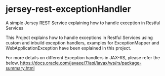 # jersey-rest-exceptionHandler
A simple Jersey REST Service explaining how to handle exception in Restful Services

This Project explains how to handle exceptions in Restful Services using custom and inbuild exception handlers, 
examples for ExceptionMapper and WebApplicationException have been explained in this project.

For more details on different Exception handlers in JAX-RS, please refer the below,
https://docs.oracle.com/javaee/7/api/javax/ws/rs/package-summary.html
